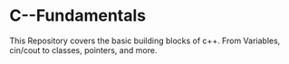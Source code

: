 # C--Fundamentals
This Repository covers the basic building blocks of c++. From Variables, cin/cout to classes, pointers, and more.
